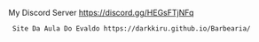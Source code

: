 My Discord Server https://discord.gg/HEGsFTjNFq
  

     Site Da Aula Do Evaldo https://darkkiru.github.io/Barbearia/
